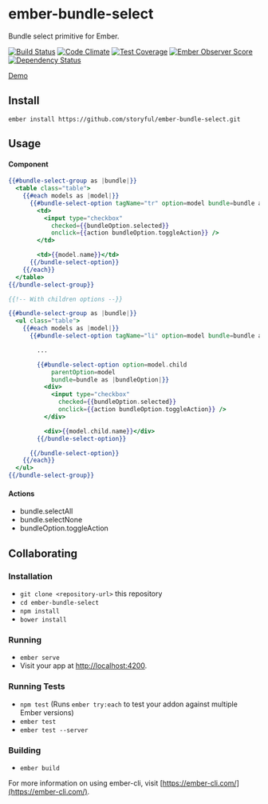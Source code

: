 # ember-bundle-select

Bundle select primitive for Ember.

[![Build Status](https://travis-ci.org/storyful/ember-bundle-select.svg)](https://travis-ci.org/storyful/ember-bundle-select)
[![Code Climate](https://codeclimate.com/github/storyful/ember-bundle-select/badges/gpa.svg)](https://codeclimate.com/github/storyful/ember-bundle-select)
[![Test Coverage](https://codeclimate.com/github/storyful/ember-bundle-select/badges/coverage.svg)](https://codeclimate.com/github/storyful/ember-bundle-select/coverage)
[![Ember Observer Score](https://emberobserver.com/badges/ember-bundle-select.svg)](https://emberobserver.com/addons/ember-bundle-select)
[![Dependency Status](https://www.versioneye.com/user/projects/59858fa10fb24f003b1f7e68/badge.svg?style=flat-square)](https://www.versioneye.com/user/projects/59858fa10fb24f003b1f7e68)

[Demo](https://storyful.github.io/ember-bundle-select/)

## Install

```
ember install https://github.com/storyful/ember-bundle-select.git
```

## Usage

#### Component

```hbs
{{#bundle-select-group as |bundle|}}
  <table class="table">
    {{#each models as |model|}}
      {{#bundle-select-option tagName="tr" option=model bundle=bundle as |bundleOption|}}
        <td>
          <input type="checkbox"
            checked={{bundleOption.selected}}
            onclick={{action bundleOption.toggleAction}} />
        </td>

        <td>{{model.name}}</td>
      {{/bundle-select-option}}
    {{/each}}
  </table>
{{/bundle-select-group}}

{{!-- With children options --}}

{{#bundle-select-group as |bundle|}}
  <ul class="table">
    {{#each models as |model|}}
      {{#bundle-select-option tagName="li" option=model bundle=bundle as |bundleOption|}}

        ...

        {{#bundle-select-option option=model.child
            parentOption=model
            bundle=bundle as |bundleOption|}}
          <div>
            <input type="checkbox"
              checked={{bundleOption.selected}}
              onclick={{action bundleOption.toggleAction}} />
          </div>

          <div>{{model.child.name}}</div>
        {{/bundle-select-option}}

      {{/bundle-select-option}}
    {{/each}}
  </ul>
{{/bundle-select-group}}
```

#### Actions

* bundle.selectAll
* bundle.selectNone
* bundleOption.toggleAction

## Collaborating

### Installation

* `git clone <repository-url>` this repository
* `cd ember-bundle-select`
* `npm install`
* `bower install`

### Running

* `ember serve`
* Visit your app at [http://localhost:4200](http://localhost:4200).

### Running Tests

* `npm test` (Runs `ember try:each` to test your addon against multiple Ember versions)
* `ember test`
* `ember test --server`

### Building

* `ember build`

For more information on using ember-cli, visit [https://ember-cli.com/](https://ember-cli.com/).
